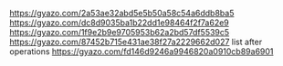 https://gyazo.com/2a53ae32abd5e5b50a58c54a6ddb8ba5 
https://gyazo.com/dc8d9035ba1b22dd1e98464f2f7a62e9
https://gyazo.com/1f9e2b9e9705953b62a2bd57df5539c5
https://gyazo.com/87452b715e431ae38f27a2229662d027
list after operations https://gyazo.com/fd146d9246a9946820a0910cb89a6901
